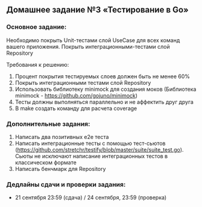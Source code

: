 ## Домашнее задание №3 «Тестирование в Go»

### Основное задание:

Необходимо покрыть Unit-тестами слой UseCase для всех команд вашего приложения. Покрыть интеграционными-тестами слой Repository

Требования к решению:

1. Процент покрытия тестируемых слоев должен быть не менее 60%
2. Покрыть интеграционными тестами слой Repository
3. Использовать библиотеку minimock для создания моков (Библиотека minimock - https://github.com/gojuno/minimock)
4. Тесты должны выполняться параллельно и не аффектить друг друга
5. В make создать команду для расчета coverage

### Дополнительные задания:
1. Написать два позитивных e2e теста
2. Написать интеграционные тесты с помощью тест-сьютов (https://github.com/stretchr/testify/blob/master/suite/suite_test.go). Сьюты не исключают написание интеграционных тестов в классическом формате
3. Написать бенчмарк для Repository

### Дедлайны сдачи и проверки задания:
- 21 сентября 23:59 (сдача) / 24 сентября, 23:59 (проверка)

